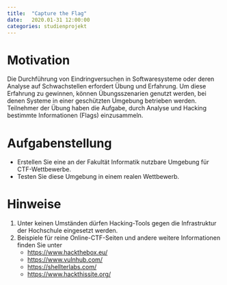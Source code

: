 ```yaml
---
title:	"Capture the Flag"
date:	2020.01-31 12:00:00
categories: studienprojekt
---
```


Motivation
==========
Die Durchführung von Eindringversuchen in Softwaresysteme oder deren
Analyse auf Schwachstellen erfordert Übung und Erfahrung.
Um diese Erfahrung zu gewinnen, können Übungsszenarien genutzt werden,
bei denen Systeme in einer geschützten Umgebung betrieben werden.
Teilnehmer der Übung haben die Aufgabe, durch Analyse und Hacking
bestimmte Informationen (Flags) einzusammeln.


Aufgabenstellung
================
* Erstellen Sie eine an der Fakultät Informatik nutzbare Umgebung für
  CTF-Wettbewerbe.
* Testen Sie diese Umgebung in einem realen Wettbewerb.

Hinweise
========
1. Unter keinen Umständen dürfen Hacking-Tools gegen die Infrastruktur
   der Hochschule eingesetzt werden.
1. Beispiele für reine Online-CTF-Seiten und andere weitere Informationen
   finden Sie unter
   * https://www.hackthebox.eu/
   * https://www.vulnhub.com/
   * https://shellterlabs.com/
   * https://www.hackthissite.org/
   
